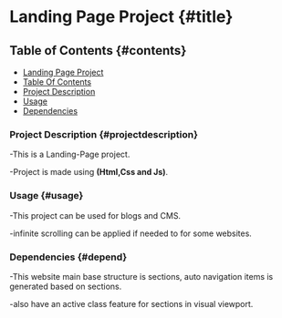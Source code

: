 # Landing Page Project {#title}

## Table of Contents {#contents}


* [Landing Page Project](#title)
* [Table Of Contents](#contents) 
* [Project Description](#projectdescription)
* [Usage](#usage)
* [Dependencies](#depend)

### Project Description {#projectdescription}

-This is a Landing-Page project.

-Project is made using **(Html,Css and Js)**.

### Usage {#usage}

-This project can be used for blogs and CMS. 

-infinite scrolling can be applied if needed to for some websites.

### Dependencies {#depend}

-This website main base structure is sections, auto navigation items is generated based on sections.

-also have an active class feature for sections in visual viewport.
